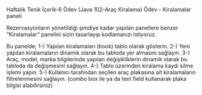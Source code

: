 Haftalık Tenik İçerik-6 Ödev (Java 102-Araç Kiralama)
Ödev - Kiralamalar paneli

Rezervasyonların yönetildiği şimdiye kadar yapılan panellere benzer 
“Kiralamalar” panelini sizin tasarlayıp kodlamanızı istiyoruz.

Bu panelde;
1-) Yapılan kiralamaları (book) tablo olarak gösterin.
2-) Yeni yapılan kiralamaların dinamik olarak bu tabloda yer almasını sağlayın.
3-) Araç, model, marka bilgilerinde yapılan değişikliklerin dinamik olarak bu tabloda da değişmesini sağlayın.
4-) Tablo üzerinden kiralama kaydı silme işlemi yapın.
5-) Kullanıcı tarafından seçilen araç plakasına ait kiralamaların filtrelenmesini sağlayın.
(combo box ile ya da text field kullanarak plaka bilgisi alabilirsiniz)